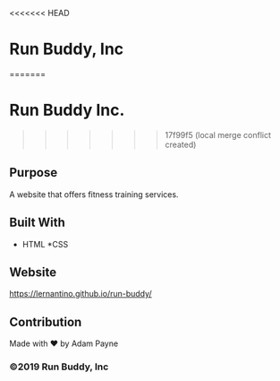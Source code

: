 <<<<<<< HEAD
# Run Buddy, Inc
=======
# Run Buddy Inc.
>>>>>>> 17f99f5 (local merge conflict created)

## Purpose
A website that offers fitness training services.

## Built With
* HTML
*CSS

## Website
https://lernantino.github.io/run-buddy/

## Contribution
Made with ❤️ by Adam Payne

### ©️2019 Run Buddy, Inc 
